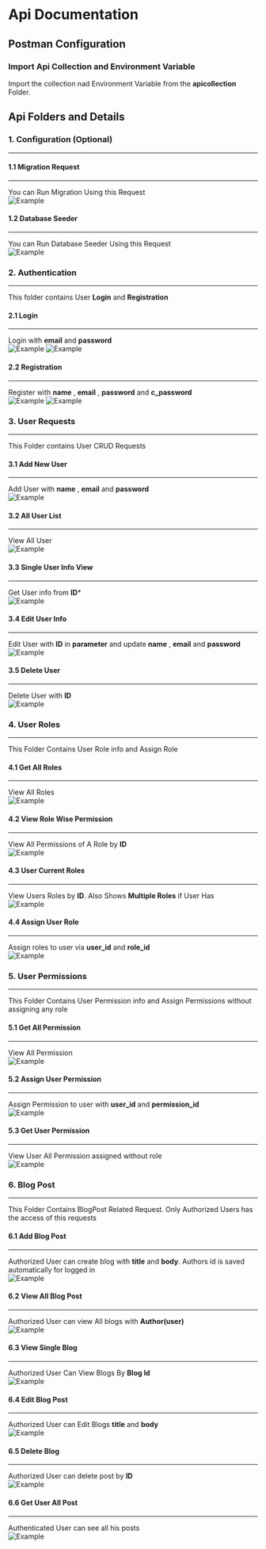 # Api Documentation

## Postman Configuration

### Import Api Collection and Environment Variable
Import the collection nad Environment Variable from the **apicollection** Folder.

## Api Folders and Details

### 1. Configuration (Optional)
---

#### 1.1 Migration Request 
---
You can Run Migration Using this Request
<br>
![Example](public/api-images/Configuration/migrationRequest.png "Migration Request")

#### 1.2 Database Seeder
---
You can Run Database Seeder Using this Request 
<br>
![Example](public/api-images/Configuration/Seeder.png "Seeder Request")

### 2. Authentication
---
This folder contains User **Login** and **Registration**

#### 2.1 Login
---
Login with **email** and **password** <br>
![Example](public/api-images/Authentication/loginRequest.png "login Request")
![Example](public/api-images/Authentication/loginResponse.png "login Response")

#### 2.2 Registration
---
Register with **name** , **email** , **password** and **c_password** <br>
![Example](public/api-images/Authentication/registrationRequest.png "Registration Request")
![Example](public/api-images/Authentication/registrationresponse.png "login Response")

### 3. User Requests
---
This Folder contains User CRUD Requests
#### 3.1 Add New User
---
Add User with **name** , **email** and **password** <br>
![Example](public/api-images/UserRequests/adduser.png "Add USer Request and Response")

#### 3.2 All User List
---
View All User <br>
![Example](public/api-images/UserRequests/userlist.png "User List Request and  Response")

#### 3.3 Single User Info View
---
Get User info from **ID*** <br>
![Example](public/api-images/UserRequests/userinfo.png "User Info Request and Response")

#### 3.4 Edit User Info
---
Edit User with **ID** in **parameter** and update **name** , **email** and **password** <br>
![Example](public/api-images/UserRequests/edituser.png "")

#### 3.5 Delete User
---
Delete User with **ID** <br>
![Example](public/api-images/UserRequests/deleteuser.png "")

### 4. User Roles
---
This Folder Contains User Role info and Assign Role

#### 4.1 Get All Roles
---
View All Roles <br>
![Example](public/api-images/UserRole/rolelist.png "")

#### 4.2 View Role Wise Permission
---
View All Permissions of A Role by **ID** <br>
![Example](public/api-images/UserRole/rolepermission.png "")

#### 4.3 User Current Roles
---
View Users Roles by **ID**. Also Shows **Multiple Roles** if User Has <br>
![Example](public/api-images/UserRole/currentuserroles.png "")

#### 4.4 Assign User Role
---
Assign roles to user via **user_id** and **role_id** <br>
![Example](public/api-images/UserRole/assignuserrole.png "")

### 5. User Permissions
---
This Folder Contains User Permission info and Assign Permissions without assigning any role
#### 5.1 Get All Permission
---
View All Permission <br>
![Example](public/api-images/UserPermission/allPermission.png "")

#### 5.2 Assign User Permission
---
Assign Permission to user with **user_id** and **permission_id** <br>
![Example](public/api-images/UserPermission/assignpermission.png "Assign User Permission")

#### 5.3 Get User Permission
---
View User All Permission assigned without role <br>
![Example](public/api-images/UserPermission/userbasedpermission.png "View Assigned Permission")

### 6. Blog Post
---
This Folder Contains BlogPost Related Request. Only Authorized Users has the access of this requests

#### 6.1 Add Blog Post
---
Authorized User can create blog with **title** and **body**. Authors id is saved automatically for logged in <br>
![Example](public/api-images/BlogPost/createpost.png "Add Blog POst")

#### 6.2 View All Blog Post
---
Authorized User can view All blogs with **Author(user)** <br>
![Example](public/api-images/BlogPost/allpost.png "All Blog Post")

#### 6.3 View Single Blog
---
Authorized User Can View Blogs By **Blog Id** <br>
![Example](public/api-images/BlogPost/singleblog.png "Single Blog")

#### 6.4 Edit Blog Post
---
Authorized User can Edit Blogs **title** and **body** <br>
![Example](public/api-images/BlogPost/editblog.png "Edit Blog Post")

#### 6.5 Delete Blog
---
Authorized User can delete post by **ID** <br>
![Example](public/api-images/BlogPost/deleteblog.png "Delete Blog Post")

#### 6.6 Get User All Post
---
Authenticated User can see all his posts<br>
![Example](public/api-images/BlogPost/userspost.png "User All Post")
